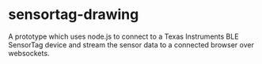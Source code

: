 # sensortag-drawing
A prototype which uses node.js to connect to a Texas Instruments BLE SensorTag device and stream the sensor data to a connected browser over websockets.